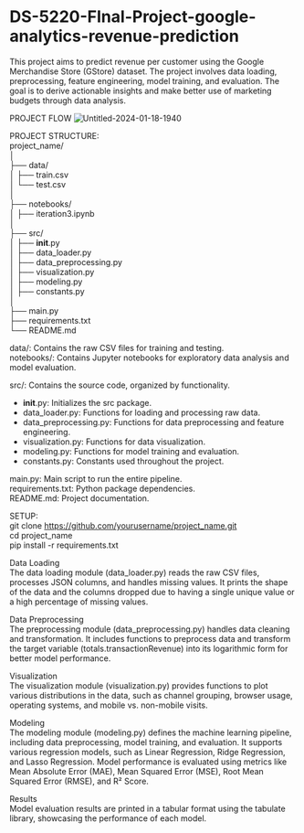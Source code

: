 # DS-5220-FInal-Project-google-analytics-revenue-prediction

This project aims to predict revenue per customer using the Google Merchandise Store (GStore) dataset. The project involves data loading, preprocessing, feature engineering, model training, and evaluation. The goal is to derive actionable insights and make better use of marketing budgets through data analysis.

PROJECT FLOW
![Untitled-2024-01-18-1940](https://github.com/AADARSH96/DS-5220-FInal-Project-google-analytics-revenue-prediction/assets/30507087/11b13394-ed6f-4fb8-967c-1fef2a8e0694)

PROJECT STRUCTURE:<br/> 
project_name/ <br/> 
│<br/> 
├── data/<br/> 
│   ├── train.csv<br/> 
│   └── test.csv<br/> 
│<br/> 
├── notebooks/<br/> 
│   ├──  iteration3.ipynb<br/> 
│<br/> 
├── src/<br/> 
│   ├── __init__.py<br/> 
│   ├── data_loader.py<br/> 
│   ├── data_preprocessing.py<br/> 
│   ├── visualization.py<br/> 
│   ├── modeling.py<br/> 
│   ├── constants.py<br/> 
│<br/> 
├── main.py<br/> 
├── requirements.txt<br/> 
└── README.md<br/> 

data/: Contains the raw CSV files for training and testing.<br/> 
notebooks/: Contains Jupyter notebooks for exploratory data analysis and model evaluation.

src/: Contains the source code, organized by functionality.<br/> 
- __init__.py: Initializes the src package.
- data_loader.py: Functions for loading and processing raw data.
- data_preprocessing.py: Functions for data preprocessing and feature engineering.
- visualization.py: Functions for data visualization.
- modeling.py: Functions for model training and evaluation.
- constants.py: Constants used throughout the project.

main.py: Main script to run the entire pipeline.<br/> 
requirements.txt: Python package dependencies.<br/> 
README.md: Project documentation.<br/> 


SETUP:<br/>
git clone https://github.com/yourusername/project_name.git<br/>
cd project_name<br/>
pip install -r requirements.txt<br/>


Data Loading<br/>
The data loading module (data_loader.py) reads the raw CSV files, processes JSON columns, and handles missing values. It prints the shape of the data and the columns dropped due to having a single unique value or a high percentage of missing values.

Data Preprocessing<br/>
The preprocessing module (data_preprocessing.py) handles data cleaning and transformation. It includes functions to preprocess data and transform the target variable (totals.transactionRevenue) into its logarithmic form for better model performance.

Visualization<br/>
The visualization module (visualization.py) provides functions to plot various distributions in the data, such as channel grouping, browser usage, operating systems, and mobile vs. non-mobile visits.

Modeling<br/>
The modeling module (modeling.py) defines the machine learning pipeline, including data preprocessing, model training, and evaluation. It supports various regression models, such as Linear Regression, Ridge Regression, and Lasso Regression. Model performance is evaluated using metrics like Mean Absolute Error (MAE), Mean Squared Error (MSE), Root Mean Squared Error (RMSE), and R² Score.

Results<br/>
Model evaluation results are printed in a tabular format using the tabulate library, showcasing the performance of each model.


